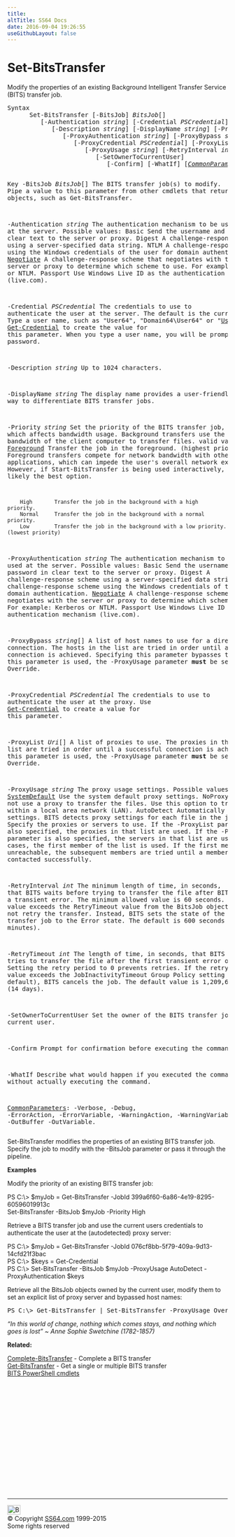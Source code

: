 ```yaml
---
title:
altTitle: SS64 Docs
date: 2016-09-04 19:26:55
useGithubLayout: false
---
```

<!-- #BeginLibraryItem "/Library/head_ps.lbi" --><!-- #EndLibraryItem --><h1>Set-BitsTransfer</h1> 
<p>Modify the properties of an existing Background Intelligent Transfer Service (BITS) transfer job.</p>
<pre>Syntax
      Set-BitsTransfer [-BitsJob] <i>BitsJob</i>[]
         [-Authentication <i>string</i>] [-Credential <i>PSCredential</i>]
            [-Description <i>string</i>] [-DisplayName <i>string</i>] [-Priority <i>string</i>]
               [-ProxyAuthentication <i>string</i>] [-ProxyBypass <i>string</i>[]]
                  [-ProxyCredential <i>PSCredential</i>] [-ProxyList <i>Uri</i>[]]
                     [-ProxyUsage <i>string</i>] [-RetryInterval <i>int</i>] [-RetryTimeout <i>int</i>]
                        [-SetOwnerToCurrentUser] 
                           [-Confirm] [-WhatIf] [<a href="common.html"><i>CommonParameters</i></a>]

Key
   -BitsJob <i>BitsJob</i>[]
       The BITS transfer job(s) to modify.
       Pipe a value to this parameter from other cmdlets that return BitsJob objects, such as Get-BitsTransfer.

   -Authentication <i>string</i>
       The authentication mechanism to be used at the server.
       Possible values:
         Basic      Send the username and password in clear text to the server or proxy.
         Digest     A challenge-response scheme using a server-specified data string.
         NTLM       A challenge-response scheme using the Windows credentials of the
                    user for domain authentication.
         <u>Negotiate</u>  A challenge-response scheme that negotiates with the server or proxy to
                    determine which scheme to use. For example: Kerberos or NTLM.
         Passport   Use Windows Live ID as the authentication mechanism (live.com).

   -Credential <i>PSCredential</i>
       The credentials to use to authenticate the user at the server.
       The default is the current user. Type a user name, such as "User64", "Domain64\User64"
       or "User@example.com". Or use <a href="get-credential.html">Get-Credential</a> to create the value for this parameter.
       When you type a user name, you will be prompted for a password.

   -Description <i>string</i>
       Up to 1024 characters.

   -DisplayName <i>string</i>
       The display name provides a user-friendly way to differentiate BITS transfer jobs.

   -Priority <i>string</i>
       Set the priority of the BITS transfer job, which affects bandwidth usage.
       Background transfers use the idle network bandwidth of the client computer to transfer files.
       valid values:
        <u>Foreground</u> Transfer the job in the foreground. (highest priority)
                   Foreground transfers compete for network bandwidth with other applications,
                   which can impede the user's overall network experience.
                   However, if Start-BitsTransfer is being used interactively, this is likely the best option.

        High       Transfer the job in the background with a high priority.              
        Normal     Transfer the job in the background with a normal priority. 
        Low        Transfer the job in the background with a low priority.(lowest priority)

   -ProxyAuthentication <i>string</i>
       The authentication mechanism to be used at the server.
       Possible values:
         Basic      Send the username and password in clear text to the server or proxy.
         Digest     A challenge-response scheme using a server-specified data string.
         NTLM       A challenge-response scheme using the Windows credentials of the
                    user for domain authentication.
         <u>Negotiate</u>  A challenge-response scheme that negotiates with the server or proxy to
                    determine which scheme to use. For example: Kerberos or NTLM.
         Passport   Use Windows Live ID as the authentication mechanism (live.com).

   -ProxyBypass <i>string</i>[]
       A list of host names to use for a direct connection.
       The hosts in the list are tried in order until a successful connection is achieved.
       Specifying this parameter bypasses the proxy.
       If this parameter is used, the -ProxyUsage parameter <b>must</b> be set to Override.

   -ProxyCredential <i>PSCredential</i>
       The credentials to use to authenticate the user at the proxy. 
       Use <a href="get-credential.html">Get-Credential</a> to create a value for this parameter.

   -ProxyList <i>Uri</i>[]
       A list of proxies to use.
       The proxies in the list are tried in order until a successful connection is achieved.
       If this parameter is used, the -ProxyUsage parameter <b>must</b> be set to Override.

   -ProxyUsage <i>string</i>
       The proxy usage settings. Possible values:
          <u>SystemDefault</u> Use the system default proxy settings.
          NoProxy       Do not use a proxy to transfer the files.
                        Use this option to transfer files within a local area network (LAN).
          AutoDetect    Automatically detect proxy settings.
                        BITS detects proxy settings for each file in the job.
          Override      Specify the proxies or servers to use.
                        If the -ProxyList parameter is also specified, the proxies in that list are used.
                        If the -ProxyBypass parameter is also specified, the servers in that list are used.
                        In both cases, the first member of the list is used. If the first member is
                        unreachable, the subsequent members are tried until a member is contacted successfully.

   -RetryInterval <i>int</i>
       The minimum length of time, in seconds, that BITS waits before trying to transfer the file
       after BITS encounters a transient error.
       The minimum allowed value is 60 seconds. If this value exceeds the RetryTimeout value from
       the BitsJob object, BITS will not retry the transfer. Instead, BITS sets the state of the
       BITS transfer job to the Error state.  The default is 600 seconds (10 minutes).

   -RetryTimeout <i>int</i>
       The length of time, in seconds, that BITS tries to transfer the file after the first
       transient error occurs. Setting the retry period to 0 prevents retries.
       If the retry period value exceeds the JobInactivityTimeout Group Policy setting (90-day default),
       BITS cancels the job.  The default value is 1,209,600 seconds (14 days).

   -SetOwnerToCurrentUser
       Set the owner of the BITS transfer job to the current user.

   -Confirm
       Prompt for confirmation before executing the command.

   -WhatIf
       Describe what would happen if you executed the command, without actually executing the command.

   <a href="common.html">CommonParameters</a>:
       -Verbose, -Debug, -ErrorAction, -ErrorVariable, -WarningAction, -WarningVariable,
       -OutBuffer -OutVariable.</pre>
<p>Set-BitsTransfer  modifies the properties of an existing BITS transfer job. Specify the job  to modify with the -BitsJob parameter or pass it through the pipeline.</p>
<p><b>Examples</b></p>
<p>Modify the priority of an existing BITS transfer job:</p>
<p><span class="code">PS C:\&gt; $myJob = Get-BitsTransfer -JobId 399a6f60-6a86-4e19-8295-60596019913c<br>
Set-BitsTransfer -BitsJob $myJob -Priority High</span></p>
<p>Retrieve a BITS transfer job and use the current users credentials to authenticate the user at the (autodetected) proxy server:</p>
<p><span class="code">PS C:\&gt; $myJob = Get-BitsTransfer -JobId 076cf8bb-5f79-409a-9d13-14cfd21f3bac<br>
PS C:\&gt; $keys = Get-Credential<br>
PS C:\&gt; Set-BitsTransfer -BitsJob $myJob -ProxyUsage AutoDetect -ProxyAuthentication $keys</span></p>
<p>Retrieve all the BitsJob objects owned by the current user, modify them to set an explicit list of proxy server and bypassed host names:</p>
<pre>PS C:\&gt; Get-BitsTransfer | Set-BitsTransfer -ProxyUsage Override -ProxyList http://proxy1,http://proxy2:81 -ProxyBypass http://directconnect</pre>
<p class="quote"><i>“In this world of change, nothing which comes stays, and nothing which goes is lost” ~ Anne Sophie Swetchine (1782-1857)</i></p>
<p><b>Related:</b></p>
<p><a href="complete-bitstransfer.html">Complete-BitsTransfer</a> - Complete a BITS transfer<br>
<a href="get-bitstransfer.html">Get-BitsTransfer</a> - Get a single or multiple BITS transfer<br>
<a href="bits.html">BITS PowerShell cmdlets</a></p><!-- #BeginLibraryItem "/Library/foot_ps.lbi" --><p>
<!-- PowerShell300 -->
<ins class="adsbygoogle" style="display:inline-block;width:300px;height:250px" data-ad-client="ca-pub-6140977852749469" data-ad-slot="6253539900"></ins>
<script>
(adsbygoogle = window.adsbygoogle || []).push({});
</script></p>
<hr>
<div id="bl" class="footer"><a href="set-bitstransfer.html#"><img src="../images/top.png" width="30" height="22" alt="Back to the Top"></a></div>
<div id="br" class="footer, tagline">© Copyright <a href="../index.html">SS64.com</a> 1999-2015<br>
Some rights reserved</div><!-- #EndLibraryItem -->

